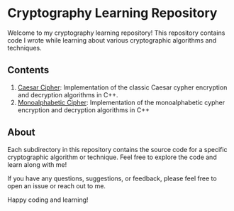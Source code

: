 # Cryptography Learning Repository

Welcome to my cryptography learning repository! This repository contains code I wrote while learning about various cryptographic algorithms and techniques.

## Contents

1. [Caesar Cipher](https://github.com/lakshaytyagi111/Cryptography_Learning/blob/main/caeser_cipher.cpp): Implementation of the classic Caesar cypher encryption and decryption algorithms in C++.
2. [Monoalphabetic Cipher](https://github.com/lakshaytyagi111/Cryptography_Learning/blob/main/monoalphabetic_cipher.cpp): Implementation of the monoalphabetic cypher encryption and decryption algorithms in C++

## About

Each subdirectory in this repository contains the source code for a specific cryptographic algorithm or technique. Feel free to explore the code and learn along with me!

If you have any questions, suggestions, or feedback, please feel free to open an issue or reach out to me.

Happy coding and learning!

